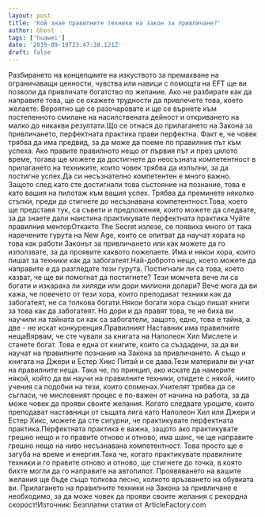 ```yaml
---
layout: post
title: 'Кой знае правилните техники на закон за привличане?'
author: Ghost
tags: ['huawei']
date: '2019-09-19T23:47:38.121Z'
draft: false
---
```


Разбирането на концепциите на изкуството за премахване на ограничаващи ценности, чувства или навици с помощта на EFT ще ви позволи да привличате богатство по желание. Ако не разбирате как да направите това, ще се окажете трудности да привлечете това, което желаете. Вероятно ще се разочаровате и ще се върнете към постепенното смилане на насилствената дейност и откриването на малко до никакви резултати.Що се отнася до прилагането на Закона за привличането, перфектната практика прави перфектна. Факт е, че човек трябва да има предвид, за да може да поеме по правилния път към успеха. Ако правите правилното нещо от първия път и през цялото време, тогава ще можете да достигнете до неосъзната компетентност в прилагането на техниките, които човек трябва да изпълни, за да постигне успех.Да си несъзнателно компетентен е много важно. Защото след като сте достигнали това състояние на познание, това е като вашия на пилотаж към вашия успех. Трябва да преминете няколко стъпки, преди да стигнете до несъзнавана компетентност.Това, което ще представя тук, са съвети и предложения, които можете да следвате, за да знаете дали наистина практикувате перфектната практика.Чуйте правилния менторОткакто The Secret излезе, се появиха много от така наречените гурута на New Age, които се опитват да научат хората на това как работи Законът за привличането или как можете да го използвате, за да проявите каквото пожелаете. Има и някои хора, които пишат за техники как да забогатеят.Най-доброто нещо, което можете да направите е да разгледате тези гурута. Постигнали ли са това, което казват, че ще ви помогнат да постигнете? Тези момчета вече ли са богати и изкараха ли хиляди или дори милиони долари? Вече мога да ви кажа, че повечето от тези хора, които преподават техники как да забогатеят, не са толкова богати.Някои богати хора също пишат книги за това как да забогатеят. Но дори и да правят това, те не биха ви научили на тайната си как са забогатели, защото, едно, това е тайна, а две - не искат конкуренция.Правилният Наставник има правилните нещаВярвам, че сте чували за книгата на Наполеон Хил Мислете и станете богат. Това е една от книгите, които са създадени, за да ви научат на правилните познания на Закона за привличането. А също и книгата на Джери и Естер Хикс Питай и се дава.Тези материали ви учат на правилните неща. Така че, по принцип, ако искате да намерите някой, който да ви научи на правилните техники, отидете с някой, чиито учения са подобни на тези, които споменах.Учителят трябва да се съгласи, че мисловният процес е по-важен от начина на работа, за да може човек да прояви своите желания. Когато следвате уроците, които преподават наставници от същата лига като Наполеон Хил или Джери и Естер Хикс, можете да сте сигурни, че практикувате перфектната практика.Перфектната практика е важна, защото ако практикувате грешно нещо и го правите отново и отново, има шанс, че ще направите грешно нещо на ниво несъзнавана компетентност. Това просто ще е загуба на време и енергия.Така че, когато практикувате правилните техники и го правите отново и отново, ще стигнете до точка, в която бихте могли да го направите на автопилот. Проявяването на вашите желания ще бъде също толкова лесно, колкото връзването на обувката ви. Прилагането на правилните техники на Закона за привличане е необходимо, за да може човек да прояви своите желания с рекордна скорост!Източник: Безплатни статии от ArticleFactory.com

